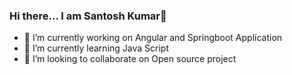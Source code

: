 ### Hi there... I am Santosh Kumar👋

- 🔭 I’m currently working on Angular and Springboot Application
- 🌱 I’m currently learning Java Script
- 👯 I’m looking to collaborate on Open source project
